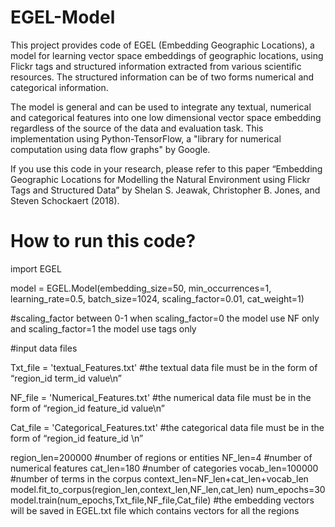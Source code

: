 # EGEL-Model

This project provides code of EGEL (Embedding Geographic Locations), a model for learning vector space embeddings of geographic locations, using Flickr tags and structured information extracted from various scientific resources. The structured information can be of two forms numerical and categorical information. 

The model is general and can be used to integrate any textual, numerical and categorical features into one low dimensional vector space embedding regardless of the source of the data and evaluation task. This implementation using Python-TensorFlow, a "library for numerical computation using data flow graphs" by Google. 

If you use this code in your research, please refer to this paper “Embedding Geographic Locations for Modelling the Natural Environment using Flickr Tags and Structured Data” by Shelan S. Jeawak, Christopher B. Jones, and Steven Schockaert (2018). 

# How to run this code?

import EGEL

model = EGEL.Model(embedding_size=50, min_occurrences=1, learning_rate=0.5, batch_size=1024, scaling_factor=0.01, cat_weight=1)

#scaling_factor between 0-1 when scaling_factor=0 the model use NF only and scaling_factor=1 the model use tags only

#input data files

Txt_file = 'textual_Features.txt' 
#the textual data file must be in the form of “region_id  term_id  value\n”

NF_file = 'Numerical_Features.txt'
#the numerical data file must be in the form of “region_id  feature_id  value\n”

Cat_file = 'Categorical_Features.txt'
#the categorical data file must be in the form of “region_id  feature_id \n”
    
region_len=200000 #number of regions or entities
NF_len=4 #number of numerical features
cat_len=180 #number of categories
vocab_len=100000 #number of terms in the corpus
context_len=NF_len+cat_len+vocab_len
model.fit_to_corpus(region_len,context_len,NF_len,cat_len)
num_epochs=30
model.train(num_epochs,Txt_file,NF_file,Cat_file)
#the embedding vectors will be saved in EGEL.txt file which contains vectors for all the regions
